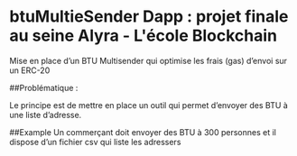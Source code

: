 # btuMultieSender Dapp : projet finale au seine Alyra - L'école Blockchain

Mise en place d’un BTU Multisender qui optimise les frais (gas) d’envoi sur un ERC-20

##Problématique :

Le principe est de mettre en place un outil qui permet d’envoyer des BTU à une liste d’adresse.

##Example
Un commerçant doit envoyer des BTU à 300 personnes et il dispose d’un fichier csv qui liste les adressers
